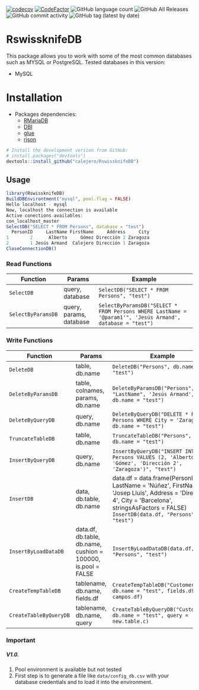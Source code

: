 
<!-- badges: start -->

[![codecov](https://codecov.io/gh/calejero/RswissknifeDB/branch/master/graph/badge.svg?token=oaw2jeS4I3)](https://codecov.io/gh/calejero/RswissknifeDB)
[![CodeFactor](https://www.codefactor.io/repository/github/calejero/rswissknifedb/badge?s=0bd4ffc58a552d40d86144c31b9f3ce03b48320f)](https://www.codefactor.io/repository/github/calejero/rswissknifedb)
![GitHub language count](https://img.shields.io/github/languages/count/calejero/rswissknifedb?style=flat-square)
![GitHub All Releases](https://img.shields.io/github/downloads/calejero/rswissknifedb/total)
![GitHub commit activity](https://img.shields.io/github/commit-activity/w/calejero/rswissknifedb)
![GitHub tag (latest by date)](https://img.shields.io/github/v/tag/calejero/rswissknifedb?style=flat-square)

<!-- badges: end -->

# RswissknifeDB
This package allows you to work with some of the most common databases such as MYSQL or PostgreSQL. Tested databases in this version:
  - MySQL

# Installation

  - Packages dependencies:
      - [RMariaDB](https://rmariadb.r-dbi.org)
      - [DBI](https://github.com/r-dbi/DBI)
      - [glue](https://github.com/tidyverse/glue) 
      - [rjson](https://github.com/cran/rjson) 
 
``` r
# Install the development version from GitHub:
# install.packages("devtools")
devtools::install_github("calejero/RswissknifeDB")
```

## Usage
``` r
library(RswissknifeDB)
BuildDBEnvirontment("mysql", pool.flag = FALSE)
Hello localhost - mysql 
Now, localhost the connection is available
Active conections availables:
con_localhost_master 
SelectDB("SELECT * FROM Persons", database = "test")
  PersonID     LastName FirstName     Address     City
1        2      Alberto     Gómez Dirección 2 Zaragoza
2        1 Jesús Armand  Calejero Dirección 1 Zaragoza
CloseConnectionDB()
```

### Read Functions


| Function | Params | Example |
| ------ | ------ | ------ |
| `SelectDB` | query, database | `SelectDB("SELECT * FROM Persons", "test")`
| `SelectByParamsDB` | query, params, database | `SelectByParamsDB("SELECT * FROM Persons WHERE LastName = '@param1'", 'Jesús Armand', database = "test")`

### Write Functions


| Function | Params | Example |
| ------ | ------ | ------ |
| `DeleteDB` | table, db.name | `DeleteDB("Persons", db.name = "test")`
| `DeleteByParamsDB` | table, colnames, params, db.name | `DeleteByParamsDB("Persons", "LastName", 'Jesús Armand', db.name = "test")`
| `DeleteByQueryDB` | query, db.name | `DeleteByQueryDB("DELETE * FROM Persons WHERE City = 'Zaragoza'", db.name = "test")`
| `TruncateTableDB` | table, db.name | `TruncateTableDB("Persons", db.name = "test")`
| `InsertByQueryDB` | query, db.name | `InsertByQueryDB("INSERT INTO Persons VALUES (2, 'Alberto', 'Gómez', 'Dirección 2', 'Zaragoza')", "test")`
| `InsertDB` | data, db.table, db.name | data.df = data.frame(PersonID = 4, LastName = 'Núñez', FirstName = 'Josep Lluis', Address = 'Dirección 4', City = 'Barcelona', stringsAsFactors = FALSE) `InsertDB(data.df, "Persons", "test")`
| `InsertByLoadDataDB` | data.df, db.table, db.name, cushion = 100000, is.pool = FALSE | `InsertByLoadDataDB(data.df, "Persons", "test")`
| `CreateTempTableDB` | tablename, db.name, fields.df | `CreateTempTableDB("Customers", db.name = "test", fields.df = campos.df)`
| `CreateTableByQueryDB` | tablename, db.name, query | `CreateTableByQueryDB("Customers", db.name = "test", query = new.table.c)`


### Important
##### V1.0.

1) Pool environment is available but not tested
2) First step is to generate a file like `data/config_db.csv` with your database credentials and to load it into the environment.
